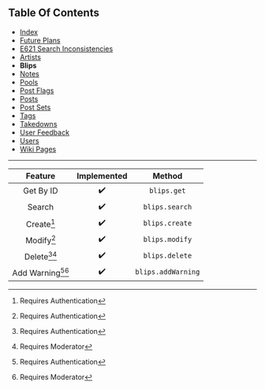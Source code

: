 ## Table Of Contents
- [Index](README.md)
- [Future Plans](FuturePlans.md)
- [E621 Search Inconsistencies](E621SearchInconsistencies.md)
- [Artists](Artists.md)
- **Blips**
- [Notes](Notes.md)
- [Pools](Pools.md)
- [Post Flags](PostFlags.md)
- [Posts](Posts.md)
- [Post Sets](PostSets.md)
- [Tags](Tags.md)
- [Takedowns](Takedowns.md)
- [User Feedback](UserFeedback.md)
- [Users](Users.md)
- [Wiki Pages](WikiPages.md)

<hr>

|       Feature       | Implemented |       Method       |
|:-------------------:|:-----------:|:------------------:|
|      Get By ID      |      ✔️      |     `blips.get`    |
|        Search       |      ✔️      |   `blips.search`   |
|      Create[^1]     |      ✔️      |   `blips.create`   |
|      Modify[^1]     |      ✔️      |   `blips.modify`   |
|    Delete[^1][^4]   |      ✔️      |   `blips.delete`   |
| Add Warning[^1][^4] |      ✔️      | `blips.addWarning` |

[^1]: Requires Authentication
[^2]: Requires Privileged
[^3]: Requires Janitor
[^4]: Requires Moderator
[^5]: Requires Admin
